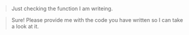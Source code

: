 > Just checking the function I am writeing.

> Sure! Please provide me with the code you have written so I can take a look at it.